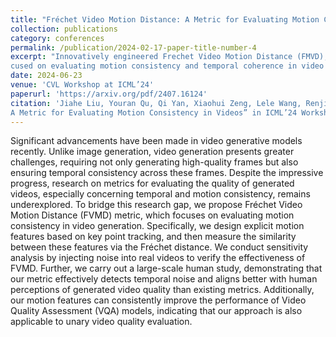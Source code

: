 ```yaml
---
title: "Fréchet Video Motion Distance: A Metric for Evaluating Motion Consistency in Videos"
collection: publications
category: conferences
permalink: /publication/2024-02-17-paper-title-number-4
excerpt: "Innovatively engineered Frechet Video Motion Distance (FMVD), a novel metric emulating human perception, fo-
cused on evaluating motion consistency and temporal coherence in video generation<br/><img src='/images/500x300.png'>"
date: 2024-06-23
venue: 'CVL Workshop at ICML’24'
paperurl: 'https://arxiv.org/pdf/2407.16124'
citation: 'Jiahe Liu, Youran Qu, Qi Yan, Xiaohui Zeng, Lele Wang, Renjie Liao ”Fréchet Video Motion Distance:
A Metric for Evaluating Motion Consistency in Videos” in ICML’24 Workshop'
---
```


Significant advancements have been made in video generative models recently. Unlike image generation, video generation presents greater challenges, requiring not only generating high-quality frames but also ensuring temporal consistency across these frames. Despite the impressive progress, research on metrics for evaluating the quality of generated videos, especially concerning temporal and motion consistency, remains underexplored. To bridge this research gap, we propose Fréchet Video Motion Distance (FVMD) metric, which focuses on evaluating motion consistency in video generation. Specifically, we design explicit motion features based on key point tracking, and then measure the similarity between these features via the Fréchet distance. We conduct sensitivity analysis by injecting noise into real videos to verify the effectiveness of FVMD. Further, we carry out a large-scale human study, demonstrating that our metric effectively detects temporal noise and aligns better with human perceptions of generated video quality than existing metrics. Additionally, our motion features can consistently improve the performance of Video Quality Assessment (VQA) models, indicating that our approach is also applicable to unary video quality evaluation.
